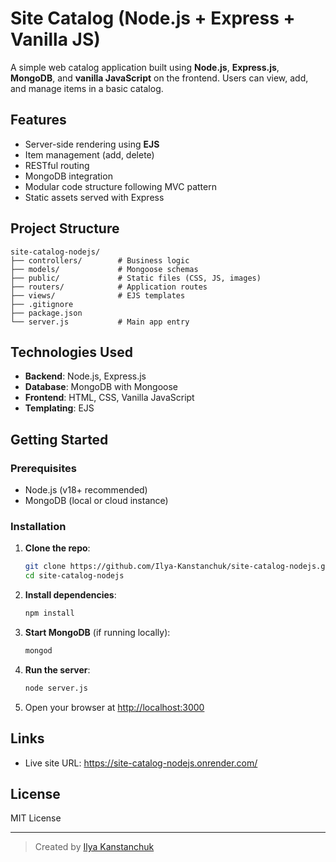 # Site Catalog (Node.js + Express + Vanilla JS)

A simple web catalog application built using **Node.js**, **Express.js**, **MongoDB**, and **vanilla JavaScript** on the frontend. Users can view, add, and manage items in a basic catalog.

##  Features

- Server-side rendering using **EJS**
- Item management (add, delete)
- RESTful routing
- MongoDB integration
- Modular code structure following MVC pattern
- Static assets served with Express

##  Project Structure

```
site-catalog-nodejs/
├── controllers/        # Business logic
├── models/             # Mongoose schemas
├── public/             # Static files (CSS, JS, images)
├── routers/            # Application routes
├── views/              # EJS templates
├── .gitignore
├── package.json
└── server.js           # Main app entry
```

##  Technologies Used

- **Backend**: Node.js, Express.js
- **Database**: MongoDB with Mongoose
- **Frontend**: HTML, CSS, Vanilla JavaScript
- **Templating**: EJS

##  Getting Started

### Prerequisites

- Node.js (v18+ recommended)
- MongoDB (local or cloud instance)

### Installation

1. **Clone the repo**:
   ```bash
   git clone https://github.com/Ilya-Kanstanchuk/site-catalog-nodejs.git
   cd site-catalog-nodejs
   ```

2. **Install dependencies**:
   ```bash
   npm install
   ```

3. **Start MongoDB** (if running locally):
   ```bash
   mongod
   ```

4. **Run the server**:
   ```bash
   node server.js
   ```

5. Open your browser at [http://localhost:3000](http://localhost:3000)

## Links

- Live site URL: https://site-catalog-nodejs.onrender.com/

##  License

MIT License

---

> Created by [Ilya Kanstanchuk](https://github.com/Ilya-Kanstanchuk)
